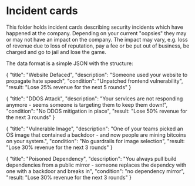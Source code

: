 # Incident cards

This folder holds incident cards describing security incidents which have happened at the company.
Depending on your current "oopsies" they may or may not have an impact on the company. The impact may vary,
e.g. loss of revenue due to loss of reputation, pay a fee or be put out of business, be charged and go to jail and lose the game.

The data format is a simple JSON with the structure:

{
    "title": "Website Defaced",
    "description": "Someone used your website to propagate hate speech",
    "condition": "Unpatched frontend vulnerability",
    "result: "Lose 25% revenue for the next 5 rounds"
}

{
    "title": "DDOS Attack",
    "description": "Your services are not responding anymore - seems someone is targeting them to keep them down!",
    "condition": "No DDOS mitigation in place",
    "result: "Lose 50% revenue for the next 3 rounds"
}

{
    "title": "Vulnerable Image",
    "description": "One of your teams picked an OS image that contained a backdoor - and now people are mining bitcoins on your system.",
    "condition": "No guardrails for image selection",
    "result: "Lose 30% revenue for the next 3 rounds"
}

{
    "title": "Poisoned Dependency",
    "description": "You always pull build dependencies from a public mirror - someone replaces the dependcy with one with a backdoor and breaks in",
    "condition": "no dependency mirror",
    "result: "Lose 30% revenue for the next 3 rounds"
}